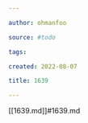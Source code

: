 ```yaml
---

author: ohmanfoo

source: #todo

tags: 

created: 2022-08-07

title: 1639

---
```

[[1639.md]]#1639.md